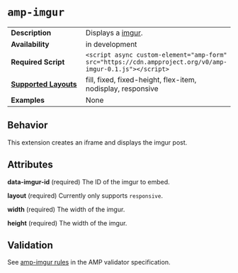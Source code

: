 <!--
Copyright 2017 The AMP HTML Authors. All Rights Reserved.

Licensed under the Apache License, Version 2.0 (the "License");
you may not use this file except in compliance with the License.
You may obtain a copy of the License at

      http://www.apache.org/licenses/LICENSE-2.0

Unless required by applicable law or agreed to in writing, software
distributed under the License is distributed on an "AS-IS" BASIS,
WITHOUT WARRANTIES OR CONDITIONS OF ANY KIND, either express or implied.
See the License for the specific language governing permissions and
limitations under the License.
-->

# <a name="`amp-imgur`"></a> `amp-imgur`

<table>
  <tr>
    <td width="40%"><strong>Description</strong></td>
    <td>Displays a <a href="http://imgur.com">imgur</a>.</td>
  </tr>
  <tr>
    <td width="40%"><strong>Availability</strong></td>
    <td>in development</td>
  </tr>
  <tr>
    <td width="40%"><strong>Required Script</strong></td>
    <td><code>&lt;script async custom-element="amp-form" src="https://cdn.ampproject.org/v0/amp-imgur-0.1.js">&lt;/script></code></td>
  </tr>
  <tr>
    <td class="col-fourty"><strong><a href="https://www.ampproject.org/docs/guides/responsive/control_layout.html">Supported Layouts</a></strong></td>
    <td>fill, fixed, fixed-height, flex-item, nodisplay, responsive</td>
  </tr>
  <tr>
    <td width="40%"><strong>Examples</strong></td>
    <td>None</td>
  </tr>
</table>

## Behavior

This extension creates an iframe and displays the imgur post. 

## Attributes

**data-imgur-id** (required)
The ID of the imgur to embed.

**layout** (required)
Currently only supports `responsive`.

**width** (required)
The width of the imgur.

**height** (required)
The width of the imgur.

## Validation
See [amp-imgur rules](https://github.com/ampproject/amphtml/blob/master/extensions/amp-imgur/0.1/validator-amp-imgur.protoascii) in the AMP validator specification.
